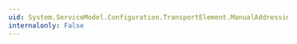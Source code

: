```yaml
---
uid: System.ServiceModel.Configuration.TransportElement.ManualAddressing
internalonly: False
---
```

